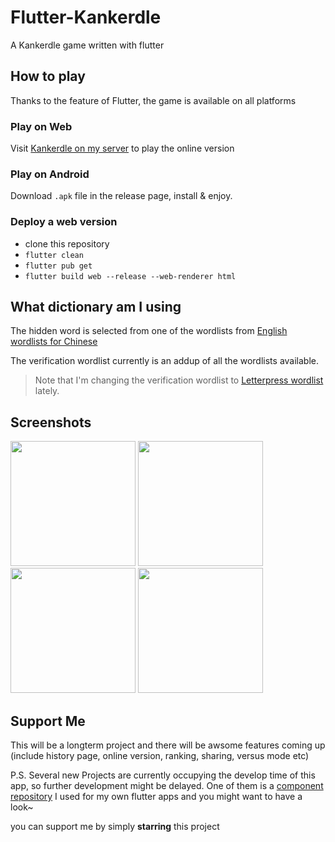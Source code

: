 # Flutter-Kankerdle

A Kankerdle game written with flutter

## How to play

Thanks to the feature of Flutter, the game is available on all platforms

### Play on Web

Visit [Kankerdle on my server](http://Kankerdle.linloir.cn) to play the online version

### Play on Android

Download `.apk` file in the release page, install & enjoy.

### Deploy a web version

- clone this repository
- `flutter clean`
- `flutter pub get`
- `flutter build web --release --web-renderer html`

## What dictionary am I using

The hidden word is selected from one of the wordlists from [English wordlists for Chinese](https://github.com/mahavivo/english-wordlists)

The verification wordlist currently is an addup of all the wordlists available.

> Note that I'm changing the verification wordlist to [Letterpress wordlist](https://github.com/lorenbrichter/Words) lately.

## Screenshots


<p float="left">
<img src="https://pic.linloir.cn/images/2022/03/08/IMG_20220308_220301.jpg" width="200">
<img src="https://pic.linloir.cn/images/2022/03/08/IMG_20220308_220322.jpg" width="200">
<img src="https://pic.linloir.cn/images/2022/03/08/IMG_20220308_220237.jpg" width="200">
<img src="https://pic.linloir.cn/images/2022/03/08/IMG_20220308_220353.jpg" width="200">
</p>

## Support Me

This will be a longterm project and there will be awsome features coming up (include history page, online version, ranking, sharing, versus mode etc)

P.S. Several new Projects are currently occupying the develop time of this app, so further development might be delayed. One of them is a [component repository](https://github.com/Linloir/LUI-Flutter_Gui_Kit) I used for my own flutter apps and you might want to have a look~

you can support me by simply **starring** this project

